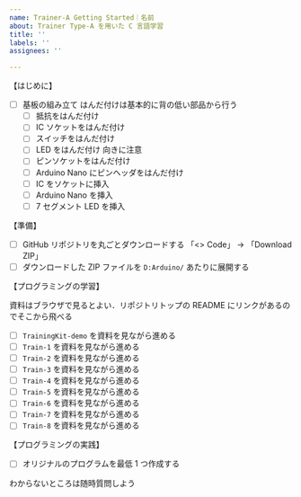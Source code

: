 ```yaml
---
name: Trainer-A Getting Started｜名前
about: Trainer Type-A を用いた C 言語学習
title: ''
labels: ''
assignees: ''

---
```


【はじめに】

- [ ] 基板の組み立て
  はんだ付けは基本的に背の低い部品から行う
  - [ ] 抵抗をはんだ付け
  - [ ] IC ソケットをはんだ付け
  - [ ] スイッチをはんだ付け
  - [ ] LED をはんだ付け
    向きに注意
  - [ ] ピンソケットをはんだ付け
  - [ ] Arduino Nano にピンヘッダをはんだ付け
  - [ ] IC をソケットに挿入
  - [ ] Arduino Nano を挿入
  - [ ] 7 セグメント LED を挿入

 【準備】

- [ ] GitHub リポジトリを丸ごとダウンロードする
  「<> Code」 -> 「Download ZIP」
- [ ] ダウンロードした ZIP ファイルを `D:Arduino/` あたりに展開する

【プログラミングの学習】

資料はブラウザで見るとよい．リポジトリトップの README にリンクがあるのでそこから飛べる

- [ ] `TrainingKit-demo` を資料を見ながら進める
- [ ] `Train-1` を資料を見ながら進める
- [ ] `Train-2` を資料を見ながら進める
- [ ] `Train-3` を資料を見ながら進める
- [ ] `Train-4` を資料を見ながら進める
- [ ] `Train-5` を資料を見ながら進める
- [ ] `Train-6` を資料を見ながら進める
- [ ] `Train-7` を資料を見ながら進める
- [ ] `Train-8` を資料を見ながら進める

【プログラミングの実践】

- [ ] オリジナルのプログラムを最低 1 つ作成する

わからないところは随時質問しよう
